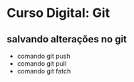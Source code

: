 # Curso Digital: Git

## salvando alterações no git
* comando git push
* comando git pull
* comando git fatch
